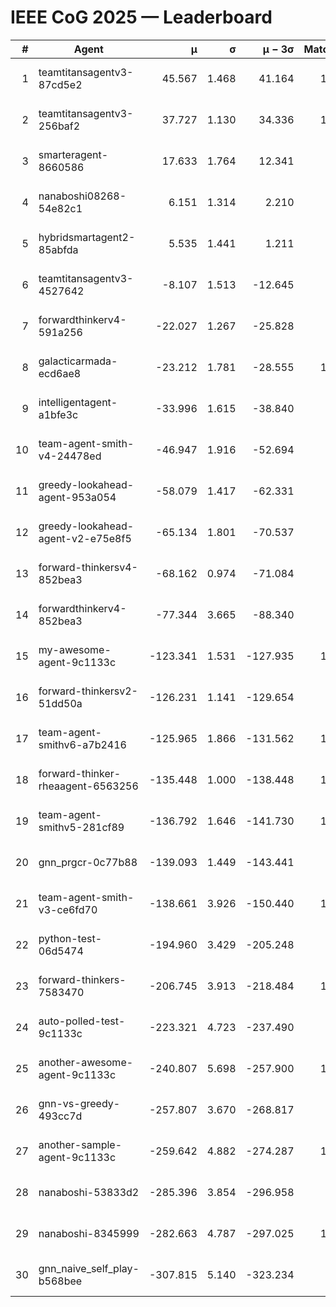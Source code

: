 # IEEE CoG 2025 — Leaderboard

| # | Agent | μ | σ | μ − 3σ | Matches | Updated |
|---:|---|---:|---:|---:|---:|---|
| 1 | teamtitansagentv3-87cd5e2 | 45.567 | 1.468 | 41.164 | 1020 | 2025-08-27 02:21 |
| 2 | teamtitansagentv3-256baf2 | 37.727 | 1.130 | 34.336 | 1060 | 2025-08-27 02:21 |
| 3 | smarteragent-8660586 | 17.633 | 1.764 | 12.341 | 734 | 2025-08-27 02:21 |
| 4 | nanaboshi08268-54e82c1 | 6.151 | 1.314 | 2.210 | 880 | 2025-08-27 02:21 |
| 5 | hybridsmartagent2-85abfda | 5.535 | 1.441 | 1.211 | 713 | 2025-08-27 02:21 |
| 6 | teamtitansagentv3-4527642 | -8.107 | 1.513 | -12.645 | 900 | 2025-08-27 02:21 |
| 7 | forwardthinkerv4-591a256 | -22.027 | 1.267 | -25.828 | 794 | 2025-08-27 02:21 |
| 8 | galacticarmada-ecd6ae8 | -23.212 | 1.781 | -28.555 | 1040 | 2025-08-27 02:21 |
| 9 | intelligentagent-a1bfe3c | -33.996 | 1.615 | -38.840 | 887 | 2025-08-27 02:21 |
| 10 | team-agent-smith-v4-24478ed | -46.947 | 1.916 | -52.694 | 880 | 2025-08-27 02:21 |
| 11 | greedy-lookahead-agent-953a054 | -58.079 | 1.417 | -62.331 | 938 | 2025-08-27 02:21 |
| 12 | greedy-lookahead-agent-v2-e75e8f5 | -65.134 | 1.801 | -70.537 | 878 | 2025-08-27 02:21 |
| 13 | forward-thinkersv4-852bea3 | -68.162 | 0.974 | -71.084 | 984 | 2025-08-27 02:21 |
| 14 | forwardthinkerv4-852bea3 | -77.344 | 3.665 | -88.340 | 744 | 2025-08-27 02:21 |
| 15 | my-awesome-agent-9c1133c | -123.341 | 1.531 | -127.935 | 1300 | 2025-08-27 02:21 |
| 16 | forward-thinkersv2-51dd50a | -126.231 | 1.141 | -129.654 | 982 | 2025-08-27 02:21 |
| 17 | team-agent-smithv6-a7b2416 | -125.965 | 1.866 | -131.562 | 1100 | 2025-08-27 02:21 |
| 18 | forward-thinker-rheaagent-6563256 | -135.448 | 1.000 | -138.448 | 1062 | 2025-08-27 02:21 |
| 19 | team-agent-smithv5-281cf89 | -136.792 | 1.646 | -141.730 | 1040 | 2025-08-27 02:21 |
| 20 | gnn_prgcr-0c77b88 | -139.093 | 1.449 | -143.441 | 840 | 2025-08-27 02:21 |
| 21 | team-agent-smith-v3-ce6fd70 | -138.661 | 3.926 | -150.440 | 1080 | 2025-08-27 02:21 |
| 22 | python-test-06d5474 | -194.960 | 3.429 | -205.248 | 740 | 2025-08-27 02:21 |
| 23 | forward-thinkers-7583470 | -206.745 | 3.913 | -218.484 | 1040 | 2025-08-27 02:21 |
| 24 | auto-polled-test-9c1133c | -223.321 | 4.723 | -237.490 | 760 | 2025-08-27 02:21 |
| 25 | another-awesome-agent-9c1133c | -240.807 | 5.698 | -257.900 | 1060 | 2025-08-27 02:21 |
| 26 | gnn-vs-greedy-493cc7d | -257.807 | 3.670 | -268.817 | 920 | 2025-08-27 02:21 |
| 27 | another-sample-agent-9c1133c | -259.642 | 4.882 | -274.287 | 1120 | 2025-08-27 02:21 |
| 28 | nanaboshi-53833d2 | -285.396 | 3.854 | -296.958 | 880 | 2025-08-27 02:21 |
| 29 | nanaboshi-8345999 | -282.663 | 4.787 | -297.025 | 1100 | 2025-08-27 02:21 |
| 30 | gnn_naive_self_play-b568bee | -307.815 | 5.140 | -323.234 | 780 | 2025-08-27 02:21 |
